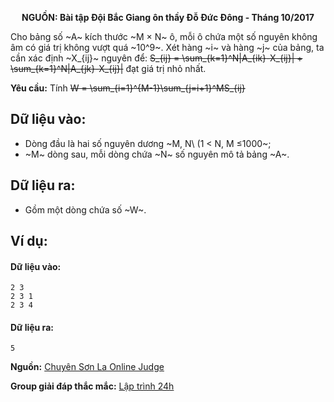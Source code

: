**<center>NGUỒN: Bài tập Đội Bắc Giang ôn thầy Đỗ Đức Đông - Tháng 10/2017</center>**

Cho bảng số ~A~ kích thước ~M × N~ ô, mỗi ô chứa một số nguyên không âm có giá trị không vượt quá ~10^9~. Xét hàng ~i~ và hàng ~j~ của bảng, ta cần xác định ~X_{ij}~ nguyên để:
~~S_{ij} = \sum_{k=1}^N|A_{ik}-X_{ij}| + \sum_{k=1}^N|A_{jk}-X_{ij}|~~
đạt giá trị nhỏ nhất.

**Yêu cầu:** Tính
~~W = \sum_{i=1}^{M-1}\sum_{j=i+1}^MS_{ij}~~

## Dữ liệu vào:
- Dòng đầu là hai số nguyên dương ~M, N\ (1 < N, M ≤1000~;
- ~M~ dòng sau, mỗi dòng chứa ~N~ số nguyên mô tả bảng ~A~.

## Dữ liệu ra:
- Gồm một dòng chứa số ~W~.

## Ví dụ:
#### Dữ liệu vào:
```
2 3
2 3 1
2 3 4
```

#### Dữ liệu ra:
```
5
```
**Nguồn:** [Chuyên Sơn La Online Judge](http://csloj.ddns.net/)

**Group giải đáp thắc mắc:** [Lập trình 24h](https://www.facebook.com/groups/1386904321519984)